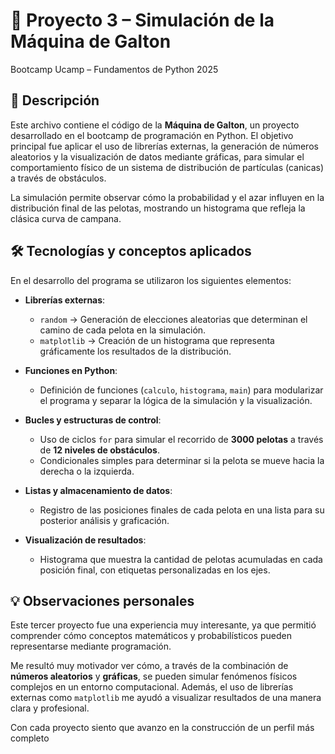 # 🎲 Proyecto 3 – Simulación de la Máquina de Galton  
Bootcamp Ucamp – Fundamentos de Python 2025  

## 📝 Descripción  
Este archivo contiene el código de la **Máquina de Galton**, un proyecto desarrollado en el bootcamp de programación en Python. El objetivo principal fue aplicar el uso de librerías externas, la generación de números aleatorios y la visualización de datos mediante gráficas, para simular el comportamiento físico de un sistema de distribución de partículas (canicas) a través de obstáculos.  

La simulación permite observar cómo la probabilidad y el azar influyen en la distribución final de las pelotas, mostrando un histograma que refleja la clásica curva de campana.  

## 🛠️ Tecnologías y conceptos aplicados  
En el desarrollo del programa se utilizaron los siguientes elementos:  

- **Librerías externas**:  
  - `random` → Generación de elecciones aleatorias que determinan el camino de cada pelota en la simulación.  
  - `matplotlib` → Creación de un histograma que representa gráficamente los resultados de la distribución.  

- **Funciones en Python**:  
  - Definición de funciones (`calculo`, `histograma`, `main`) para modularizar el programa y separar la lógica de la simulación y la visualización.  

- **Bucles y estructuras de control**:  
  - Uso de ciclos `for` para simular el recorrido de **3000 pelotas** a través de **12 niveles de obstáculos**.  
  - Condicionales simples para determinar si la pelota se mueve hacia la derecha o la izquierda.  

- **Listas y almacenamiento de datos**:  
  - Registro de las posiciones finales de cada pelota en una lista para su posterior análisis y graficación.  

- **Visualización de resultados**:  
  - Histograma que muestra la cantidad de pelotas acumuladas en cada posición final, con etiquetas personalizadas en los ejes.  

## 💡 Observaciones personales  
Este tercer proyecto fue una experiencia muy interesante, ya que permitió comprender cómo conceptos matemáticos y probabilísticos pueden representarse mediante programación.  

Me resultó muy motivador ver cómo, a través de la combinación de **números aleatorios** y **gráficas**, se pueden simular fenómenos físicos complejos en un entorno computacional. Además, el uso de librerías externas como `matplotlib` me ayudó a visualizar resultados de una manera clara y profesional.  

Con cada proyecto siento que avanzo en la construcción de un perfil más completo
